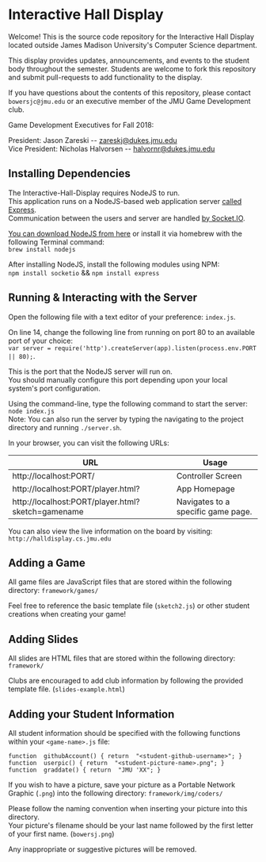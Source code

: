 ﻿# Interactive Hall Display

Welcome! This is the source code repository for the Interactive Hall Display located outside James Madison University's Computer Science department.

This display provides updates, announcements, and events to the student body throughout the semester. Students are welcome to fork this repository and submit pull-requests to add functionality to the display. 

If you have questions about the contents of this repository, please contact `bowersjc@jmu.edu` or an executive member of the JMU Game Development club.

Game Development Executives for Fall 2018:

President: Jason Zareski -- <zareskj@dukes.jmu.edu>\
Vice President: Nicholas Halvorsen -- <halvornr@dukes.jmu.edu>

## Installing Dependencies

The Interactive-Hall-Display requires NodeJS to run.  
This application runs on a NodeJS-based web application server [called Express](https://expressjs.com/en/api.html).  
Communication between the users and server are handled [by Socket.IO](https://socket.io/docs/).

[You can download NodeJS from here](https://nodejs.org/en/) or install it via homebrew with the following Terminal command:  
`brew install nodejs`

After installing NodeJS, install the following modules using NPM:  
`npm install socketio` && `npm install express`

## Running & Interacting with the Server

Open the following file with a text editor of your preference: `index.js`.

On line 14, change the following line from running on port 80 to an available port of your choice:  
`var server = require('http').createServer(app).listen(process.env.PORT || 80);`.

This is the port that the NodeJS server will run on.  
You should manually configure this port depending upon your local system's port configuration.

Using the command-line, type the following command to start the server: `node index.js`  
Note: You can also run the server by typing the navigating to the project directory and running `./server.sh`.

In your browser, you can visit the following URLs:


| URL      | Usage     |
| ---      | ---       |
| http://localhost:PORT/ | Controller Screen |
| http://localhost:PORT/player.html? |App Homepage |
| http://localhost:PORT/player.html?sketch=gamename | Navigates to a specific game page. |

You can also view the live information on the board by visiting:  
`http://halldisplay.cs.jmu.edu`

## Adding a Game

All game files are JavaScript files that are stored within the following directory: `framework/games/`

Feel free to reference the basic template file (`sketch2.js`) or other student creations when creating your game!

## Adding Slides

All slides are HTML files that are stored within the following directory: `framework/`

Clubs are encouraged to add club information by following the provided template file. (`slides-example.html`)

## Adding your Student Information

All student information should be specified with the following functions within your `<game-name>.js` file:
```
function  githubAccount() { return  "<student-github-username>"; }
function  userpic() { return  "<student-picture-name>.png"; }
function  graddate() { return  "JMU 'XX"; }
```

If you wish to have a picture, save your picture as a Portable Network Graphic (`.png`) into the following directory: `framework/img/coders/`

Please follow the naming convention when inserting your picture into this directory.  
Your picture's filename should be your last name followed by the first letter of your first name. (`bowersj.png`)

Any inappropriate or suggestive pictures will be removed.